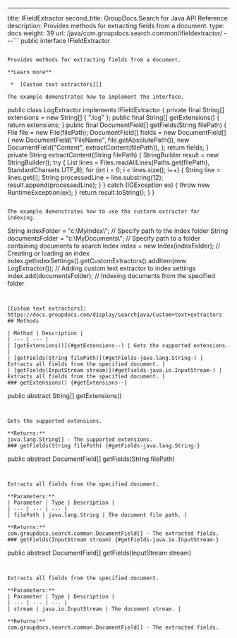 ---
title: IFieldExtractor
second_title: GroupDocs.Search for Java API Reference
description: Provides methods for extracting fields from a document.
type: docs
weight: 39
url: /java/com.groupdocs.search.common/ifieldextractor/
---```
public interface IFieldExtractor
```

Provides methods for extracting fields from a document.

**Learn more**

 *  [Custom text extractors][]

The example demonstrates how to implement the interface.

```
public class LogExtractor implements IFieldExtractor
 {
     private final String[] extensions = new String[] { ".log" };
     public final String[] getExtensions() { return extensions; }
     public final DocumentField[] getFields(String filePath)
     {
         File file = new File(filePath);
         DocumentField[] fields = new DocumentField[]
         {
             new DocumentField("FileName", file.getAbsolutePath()),
             new DocumentField("Content", extractContent(filePath)),
         };
         return fields;
     }
     private String extractContent(String filePath)
     {
         StringBuilder result = new StringBuilder();
         try {
             List<String> lines = Files.readAllLines(Paths.get(filePath), StandardCharsets.UTF_8);
             for (int i = 0; i < lines.size(); i++)
             {
                 String line = lines.get(i);
                 String processedLine = line.substring(12);
                 result.append(processedLine);
             }
         } catch (IOException ex) {
             throw new RuntimeException(ex);
         }
         return result.toString();
     }
 }
```

The example demonstrates how to use the custorm extractor for indexing.

```
String indexFolder = "c:\\MyIndex\\"; // Specify path to the index folder
 String documentsFolder = "c:\\MyDocuments\\"; // Specify path to a folder containing documents to search
 Index index = new Index(indexFolder); // Creating or loading an index
 index.getIndexSettings().getCustomExtractors().addItem(new LogExtractor()); // Adding custom text extractor to index settings
 index.add(documentsFolder); // Indexing documents from the specified folder
```


[Custom text extractors]: https://docs.groupdocs.com/display/searchjava/Custom+text+extractors
## Methods

| Method | Description |
| --- | --- |
| [getExtensions()](#getExtensions--) | Gets the supported extensions. |
| [getFields(String filePath)](#getFields-java.lang.String-) | Extracts all fields from the specified document. |
| [getFields(InputStream stream)](#getFields-java.io.InputStream-) | Extracts all fields from the specified document. |
### getExtensions() {#getExtensions--}
```
public abstract String[] getExtensions()
```


Gets the supported extensions.

**Returns:**
java.lang.String[] - The supported extensions.
### getFields(String filePath) {#getFields-java.lang.String-}
```
public abstract DocumentField[] getFields(String filePath)
```


Extracts all fields from the specified document.

**Parameters:**
| Parameter | Type | Description |
| --- | --- | --- |
| filePath | java.lang.String | The document file path. |

**Returns:**
com.groupdocs.search.common.DocumentField[] - The extracted fields.
### getFields(InputStream stream) {#getFields-java.io.InputStream-}
```
public abstract DocumentField[] getFields(InputStream stream)
```


Extracts all fields from the specified document.

**Parameters:**
| Parameter | Type | Description |
| --- | --- | --- |
| stream | java.io.InputStream | The document stream. |

**Returns:**
com.groupdocs.search.common.DocumentField[] - The extracted fields.
